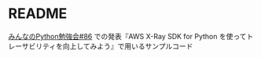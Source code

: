 # README

[みんなのPython勉強会#86](https://startpython.connpass.com/event/260988/) での発表『AWS X-Ray SDK for Python を使ってトレーサビリティを向上してみよう』で用いるサンプルコード
